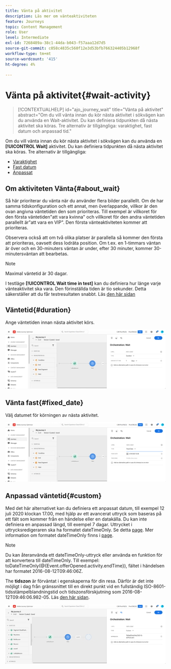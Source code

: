 ```yaml
---
title: Vänta på aktivitet
description: Läs mer om vänteaktiviteten
feature: Journeys
topic: Content Management
role: User
level: Intermediate
exl-id: 7268489a-38c1-44da-b043-f57aaa12d7d5
source-git-commit: c058c4835c560f12e3d53bfb766324405b12968f
workflow-type: tm+mt
source-wordcount: '415'
ht-degree: 4%

---
```


# Vänta på aktivitet{#wait-activity}

>[!CONTEXTUALHELP]
>id="ajo_journey_wait"
>title="Vänta på aktivitet"
>abstract="Om du vill vänta innan du kör nästa aktivitet i sökvägen kan du använda en Wait-aktivitet. Du kan definiera tidpunkten då nästa aktivitet ska köras. Tre alternativ är tillgängliga: varaktighet, fast datum och anpassad tid."

Om du vill vänta innan du kör nästa aktivitet i sökvägen kan du använda en **[!UICONTROL Wait]** aktivitet. Du kan definiera tidpunkten då nästa aktivitet ska köras. Tre alternativ är tillgängliga:

* [Varaktighet](#duration)
* [Fast datum](#fixed_date)
* [Anpassat](#custom)

<!--* [Email send time optimization](#email_send_time_optimization)-->

## Om aktiviteten Vänta{#about_wait}

Så här prioriterar du vänta när du använder flera bilder parallellt. Om de har samma tidskonfiguration och ett annat, men överlappande, villkor är den ovan angivna väntetiden den som prioriteras. Till exempel är villkoret för den första väntetiden&quot;att vara kvinna&quot; och villkoret för den andra väntetiden parallellt är&quot;att vara en VIP&quot;. Den första vänteaktiviteten kommer att prioriteras.

Observera också att om två olika platser är parallella så kommer den första att prioriteras, oavsett dess lodräta position. Om t.ex. en 1-timmars väntan är över och en 30-minuters väntan är under, efter 30 minuter, kommer 30-minutersväntan att bearbetas.

>[!NOTE]
>
>Maximal väntetid är 30 dagar.
>
>I testläge **[!UICONTROL Wait time in test]** kan du definiera hur länge varje vänteaktivitet ska vara. Den förinställda tiden är tio sekunder. Detta säkerställer att du får testresultaten snabbt. Läs [den här sidan](../building-journeys/testing-the-journey.md)

## Väntetid{#duration}

Ange väntetiden innan nästa aktivitet körs.

![](assets/journey55.png)

## Vänta fast{#fixed_date}

Välj datumet för körningen av nästa aktivitet.

![](assets/journey56.png)

## Anpassad väntetid{#custom}

Med det här alternativet kan du definiera ett anpassat datum, till exempel 12 juli 2020 klockan 17.00, med hjälp av ett avancerat uttryck som baseras på ett fält som kommer från en händelse eller en datakälla. Du kan inte definiera en anpassad längd, till exempel 7 dagar. Uttrycket i uttrycksredigeraren ska ha formatet dateTimeOnly. Se detta [page](expression/expressionadvanced.md). Mer information om formatet dateTimeOnly finns i [page](expression/data-types.md).

>[!NOTE]
>
>Du kan återanvända ett dateTimeOnly-uttryck eller använda en funktion för att konvertera till dateTimeOnly. Till exempel: toDateTimeOnly(@{Event.offerOpened.activity.endTime}), fältet i händelsen har formatet 2016-08-12T09:46:06Z.
>
>The **tidszon** är förväntat i egenskaperna för din resa. Därför är det inte möjligt i dag från gränssnittet till en direkt punkt vid en fullständig ISO-8601-tidsstämpelblandningstid och tidszonsförskjutning som 2016-08-12T09:46:06.982-05. Läs [den här sidan](../building-journeys/timezone-management.md).

![](assets/journey57.png)

<!--## Email send time optimization{#email_send_time_optimization}

This type of wait uses a score calculated in Adobe Experience Platform. The score calculates the propensity to click or open an email in the future based on past behavior. Note that the algorithm calculating the score needs a certain amount of data to work. As a result, when it does not have enough data, the default wait time will apply. At publication time, you’ll be notified that the default time applies.

>[!NOTE]
>
>The first event of your journey must have a namespace.
>
>This capability is only available after an **[!UICONTROL Email]** activity. You need to have Adobe Campaign Standard.

1. In the **[!UICONTROL Amount of time]** field, define the number of hours to consider to optimize email sending.
1. In the **[!UICONTROL Optimization type]** field, choose if the optimization should increase clicks or opens.
1. In the **[!UICONTROL Default time]** field, define the default time to wait if the predictive send time score is not available.

    >[!NOTE]
    >
    >Note that the send time score can be unavailable because there is not enough data to perform the calculation. In this case, you will be informed, at publication time, that the default time applies.

![](assets/journey57bis.png)-->
